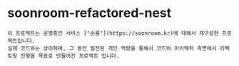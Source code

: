 # soonroom-refactored-nest

```
이 프로젝트는 운영중인 서비스 ["순룸"](https://soonroom.kr)에 대해서 재구성한 프로젝트입니다.
실제 코드와는 상이하며, 그 동안 발전된 개인 역량을 통해서 코드와 아키텍처 측면에서 리펙토링 진행을 목표로 만들어진 프로젝트 입니다.
```
